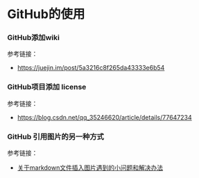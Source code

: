 

# GitHub的使用


### GitHub添加wiki

参考链接：


- <https://juejin.im/post/5a3216c8f265da43333e6b54>

### GitHub项目添加 license

参考链接：

- <https://blog.csdn.net/qq_35246620/article/details/77647234>



### GitHub 引用图片的另一种方式

参考链接：

- [关于markdown文件插入图片遇到的小问题和解决办法](https://www.cnblogs.com/cxint/p/7200164.html)



